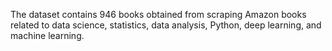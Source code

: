 The dataset contains 946 books obtained from scraping Amazon books related to data science, statistics, data analysis, Python, deep learning, and machine learning.
